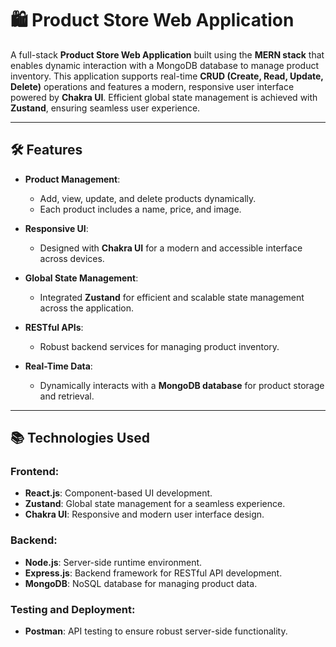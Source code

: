 # 🛍️ Product Store Web Application

A full-stack **Product Store Web Application** built using the **MERN stack** that enables dynamic interaction with a MongoDB database to manage product inventory. This application supports real-time **CRUD (Create, Read, Update, Delete)** operations and features a modern, responsive user interface powered by **Chakra UI**. Efficient global state management is achieved with **Zustand**, ensuring seamless user experience.

---

## 🛠️ Features

- **Product Management**:
  - Add, view, update, and delete products dynamically.
  - Each product includes a name, price, and image.

- **Responsive UI**:
  - Designed with **Chakra UI** for a modern and accessible interface across devices.

- **Global State Management**:
  - Integrated **Zustand** for efficient and scalable state management across the application.

- **RESTful APIs**:
  - Robust backend services for managing product inventory.

- **Real-Time Data**:
  - Dynamically interacts with a **MongoDB database** for product storage and retrieval.

---

## 📚 Technologies Used

### Frontend:
- **React.js**: Component-based UI development.
- **Zustand**: Global state management for a seamless experience.
- **Chakra UI**: Responsive and modern user interface design.

### Backend:
- **Node.js**: Server-side runtime environment.
- **Express.js**: Backend framework for RESTful API development.
- **MongoDB**: NoSQL database for managing product data.

### Testing and Deployment:
- **Postman**: API testing to ensure robust server-side functionality.
